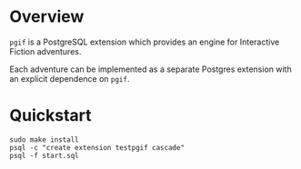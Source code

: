 # Overview

`pgif` is a PostgreSQL extension which provides an engine for
Interactive Fiction adventures.

Each adventure can be implemented as a separate Postgres extension
with an explicit dependence on `pgif`.

# Quickstart

    sudo make install
	psql -c "create extension testpgif cascade"
	psql -f start.sql
